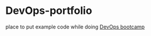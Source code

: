 # DevOps-portfolio

place to put example code while doing [DevOps bootcamp](https://www.techworld-with-nana.com/devops-bootcamp)
